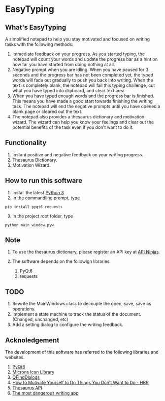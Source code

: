 # EasyTyping

## What's EasyTyping

A simplified notepad to help you stay motivated and focused on writing tasks with the following methods:

1. Immediate feedback on your progress. As you started typing, the notepad will count your words and update the progress bar as a hint on how far you have started from doing nothing at all.
1. Negative prompt when you are idling. When you have paused for 3 seconds and the progress bar has not been completed yet, the typed words will fade out gradually to push you back into writing. When the text is completely blank, the notepad will fail this typing challenge, cut what you have typed into clipboard, and clear text area.
1. When you have typed enough words and the progress bar is finished. This means you have made a good start towards finishing the writing task. The notepad will end the negative prompts until you have opened a blank page or cleared out the text.
1. The notepad also provides a thesaurus dictionary and motivation wizard. The wizard can help you know your feelings and clear out the potential benefits of the task even if you don't want to do it.

## Functionality

1. Instant positive and negative feedback on your writing progress.
1. Thesaurus Dictionary.
1. Motivation Wizard.

## How to run this software

1. Install the latest [Python 3](https://www.python.org/downloads/)
2. In the commandline prompt, type
~~~
pip install pyqt6 requests
~~~
3. In the project root folder, type
~~~
python main_window.pyw
~~~

## Note

1. To use the thesaurus dictionary, please register an API key at [API Ninjas](https://api-ninjas.com/api/thesaurus).

1. The software depends on the followign libraries.
    1. PyQt6
    1. requests

## TODO
1. Rewrite the MainWindows class to decouple the open, save, save as operations.
1. Implement a state machine to track the status of the document. (Changed, unchanged, etc)
1. Add a setting dialog to configure the writing feedback.

## Acknoledgement

The development of this software has referred to the following libraries and websites.

1. [PyQt6](https://www.riverbankcomputing.com/software/pyqt/)
1. [Microns Icon Library](https://www.s-ings.com/projects/microns-icon-font/)
1. [QFindDialogs](https://github.com/Yet-Zio/QFindDialogs)
1. [How to Motivate Yourself to Do Things You Don’t Want to Do - HBR](https://hbr.org/2018/12/how-to-motivate-yourself-to-do-things-you-dont-want-to-do)
1. [Thesaurus API](https://api-ninjas.com/api/thesaurus)
1. [The most dangerous writing app](https://www.squibler.io/dangerous-writing-prompt-app)
